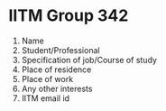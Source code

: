 # IITM Group 342

1. Name
2. Student/Professional
3. Specification of job/Course of study
4. Place of residence
5. Place of work
6. Any other interests
7. IITM email id
